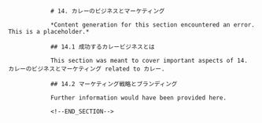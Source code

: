 
                # 14. カレーのビジネスとマーケティング
                
                *Content generation for this section encountered an error. This is a placeholder.*
                
                ## 14.1 成功するカレービジネスとは
                
                This section was meant to cover important aspects of 14. カレーのビジネスとマーケティング related to カレー.
                
                ## 14.2 マーケティング戦略とブランディング
                
                Further information would have been provided here.
                
                <!--END_SECTION-->
                